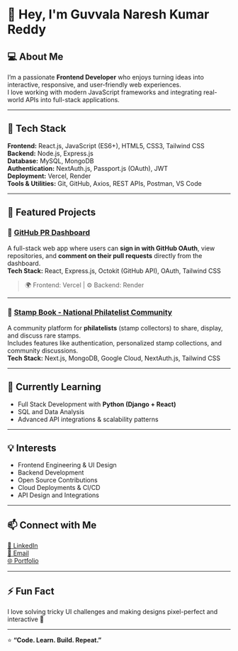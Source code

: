 # 👋 Hey, I'm Guvvala Naresh Kumar Reddy  

## 💻 About Me  
I’m a passionate **Frontend Developer** who enjoys turning ideas into interactive, responsive, and user-friendly web experiences.  
I love working with modern JavaScript frameworks and integrating real-world APIs into full-stack applications.  

---

## 🚀 Tech Stack  
**Frontend:** React.js, JavaScript (ES6+), HTML5, CSS3, Tailwind CSS  
**Backend:** Node.js, Express.js  
**Database:** MySQL, MongoDB  
**Authentication:** NextAuth.js, Passport.js (OAuth), JWT   
**Deployment:** Vercel, Render  
**Tools & Utilities:** Git, GitHub, Axios, REST APIs, Postman, VS Code  

---

## 🧩 Featured Projects  

### 🧱 [GitHub PR Dashboard](https://git-pr-dashboard.vercel.app/)  
A full-stack web app where users can **sign in with GitHub OAuth**, view repositories, and **comment on their pull requests** directly from the dashboard.  
**Tech Stack:** React, Express.js, Octokit (GitHub API), OAuth, Tailwind CSS  
> 🌍 Frontend: Vercel | ⚙️ Backend: Render  

---

### 📮 [Stamp Book - National Philatelist Community](https://stampbook-oujl.vercel.app/)  
A community platform for **philatelists** (stamp collectors) to share, display, and discuss rare stamps.  
Includes features like authentication, personalized stamp collections, and community discussions.  
**Tech Stack:** Next.js, MongoDB, Google Cloud, NextAuth.js, Tailwind CSS  

---

## 🌱 Currently Learning  
- Full Stack Development with **Python (Django + React)**  
- SQL and Data Analysis  
- Advanced API integrations & scalability patterns  

---

## 💡 Interests  
- Frontend Engineering & UI Design
- Backend Development  
- Open Source Contributions  
- Cloud Deployments & CI/CD  
- API Design and Integrations  

---

## 📫 Connect with Me  
[💼 LinkedIn](https://www.linkedin.com/in/nareshkumarreddyguvvala/)  
[📧 Email](mailto:gnareshkumarreddy7@gmail.com)  
[🌐 Portfolio](https://guvvalanaresh-portfolio.vercel.app)

---

## ⚡ Fun Fact  
I love solving tricky UI challenges and making designs pixel-perfect and interactive 🎨  

---

⭐ **“Code. Learn. Build. Repeat.”**
